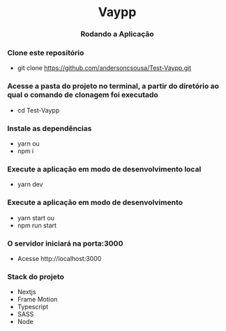 <h1 align="center">Vaypp</h1>

<h3 align="center"> Rodando a Aplicação</h3>

 ### Clone este repositório
 - git clone https://github.com/andersoncsousa/Test-Vaypp.git
 ### Acesse a pasta do projeto no terminal, a partir do diretório ao qual o comando de clonagem foi executado
 - cd Test-Vaypp

### Instale as dependências
 - yarn ou
 - npm i

### Execute a aplicação em modo de desenvolvimento local
- yarn dev 

### Execute a aplicação em modo de desenvolvimento
- yarn start ou
- npm run start

### O servidor iniciará na porta:3000
- Acesse http://localhost:3000

### Stack do projeto

- Nextjs
- Frame Motion
- Typescript
- SASS
- Node
